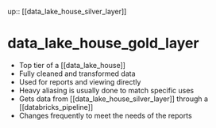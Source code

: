 up:: [[data_lake_house_silver_layer]]

# data_lake_house_gold_layer

- Top tier of a [[data_lake_house]]
- Fully cleaned and transformed data
- Used for reports and viewing directly
- Heavy aliasing is usually done to match specific uses
- Gets data from [[data_lake_house_silver_layer]] through a [[databricks_pipeline]]
- Changes frequently to meet the needs of the reports